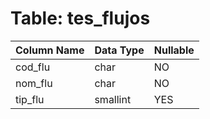 # Table: tes_flujos

| Column Name | Data Type | Nullable |
|-------------|-----------|----------|
| cod_flu | char | NO |
| nom_flu | char | NO |
| tip_flu | smallint | YES |
